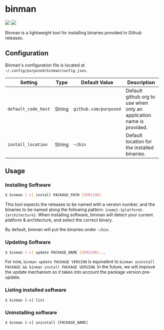 # binman

![](https://img.shields.io/pypi/v/binman?style=flat-square) ![](https://img.shields.io/github/license/purposed/binman?style=flat-square)

Binman is a lightweight tool for installing binaries provided in Github releases.

## Configuration
Binman's configuration file is located at `~/.config/purposed/binman/config.json`.

| Setting | Type | Default Value | Description
|---------|------|---------------|------------
| `default_code_host` | String | `github.com/purposed` | Default github org to use when only an application name is provided.
| `install_location` | String | `~/bin` | Default location for the installed binaries.


## Usage

### Installing Software
```bash
$ binman [-v] install PACKAGE_PATH [VERSION]
```
This tool expects the releases to be named with a version number, and the binaries to be named along the following pattern: `{name}-{platform}-{architecture}`. When installing software, binman will detect your current platform & architecture, and select the correct binary.

By default, binman will put the binaries under `~/bin`.

### Updating Software
```bash
$ binman [-v] update PACKAGE_NAME [VERSION]...
```
For now, `binman update PACKAGE VERSION` is equivalent to 
`binman uninstall PACKAGE && binman install PACKAGE VERSION`.
In the future, we will improve the update mechanism so it takes into account the package version pre-update.

### Listing installed software
```
$ binman [-v] list
```

### Uninstalling software
```
$ binman [-v] uninstall [PACKAGE_NAME]
```
